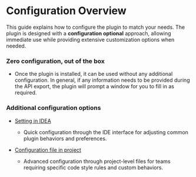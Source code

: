 # Configuration Overview

This guide explains how to configure the plugin to match your needs. The plugin is designed with a **configuration optional** approach, allowing immediate use while providing extensive customization options when needed.

### Zero configuration, out of the box

- Once the plugin is installed, it can be used without any additional configuration. In general, if any information needs to be provided during the API export, the plugin will prompt a window for you to fill in as required.

### Additional configuration options

- [Setting in IDEA](ide-setting.md)
    - Quick configuration through the IDE interface for adjusting common plugin behaviors and preferences.

- [Configuration file in project](local-file-config.md)
    - Advanced configuration through project-level files for teams requiring specific code style rules and custom behaviors.